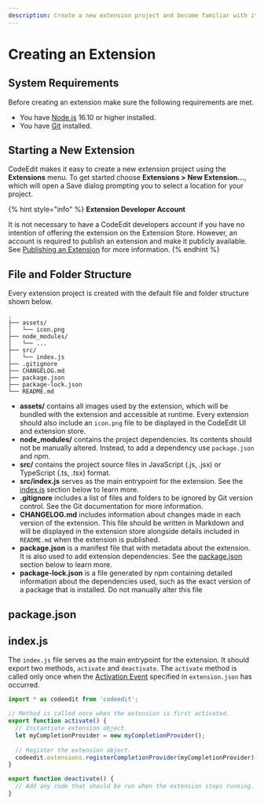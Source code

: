 ```yaml
---
description: Create a new extension project and become familiar with its structure.
---
```


# Creating an Extension

## System Requirements

Before creating an extension make sure the following requirements are met.

* You have [Node.js](https://nodejs.org/en/) 16.10 or higher installed.
* You have [Git](https://git-scm.com) installed.

## Starting a New Extension

CodeEdit makes it easy to create a new extension project using the **Extensions** menu. To get started choose **Extensions > New Extension…**, which will open a Save dialog prompting you to select a location for your project.

{% hint style="info" %}
**Extension Developer Account**

It is not necessary to have a CodeEdit developers account if you have no intention of offering the extension on the Extension Store. However, an account is required to publish an extension and make it publicly available. See [Publishing an Extension](publishing-an-extension.md) for more information.
{% endhint %}

## File and Folder Structure

Every extension project is created with the default file and folder structure shown below.

```
.
├── assets/
│   └── icon.png
├── node_modules/
│   └── ... 
├── src/
│   └── index.js
├── .gitignore
├── CHANGELOG.md
├── package.json
├── package-lock.json
└── README.md
```

* **assets/** contains all images used by the extension, which will be bundled with the extension and accessible at runtime. Every extension should also include an `icon.png` file to be displayed in the CodeEdit UI and extension store.
* **node\_modules/** contains the project dependencies. Its contents should not be manually altered. Instead, to add a dependency use `package.json` and npm.
* **src/** contains the project source files in JavaScript (.js, .jsx) or TypeScript (.ts, .tsx) format.&#x20;
* **src/index.js** serves as the main entrypoint for the extension. See the [index.js](creating-an-extension.md#extension-entrypoint) section below to learn more.
* **.gitignore** includes a list of files and folders to be ignored by Git version control. See the Git documentation for more information.
* **CHANGELOG.md** includes information about changes made in each version of the extension. This file should be written in Markdown and will be displayed in the extension store alongside details included in `README.md` when the extension is published.
* **package.json** is a manifest file that with metadata about the extension. It is also used to add extension dependencies. See the [package.json](creating-an-extension.md#manifest-file) section below to learn more.
* **package-lock.json** is a file generated by npm containing detailed information about the dependencies used, such as the exact version of a package that is installed. Do not manually alter this file

## package.json

## index.js

The `index.js` file serves as the main entrypoint for the extension. It should export two methods, `activate` and `deactivate`. The `activate` method is called only once when the [Activation Event](../activation-events.md) specified in `extension.json` has occurred.

```javascript
import * as codeedit from 'codeedit';

// Method is called once when the extension is first activated.
export function activate() {
  // Instantiate extension object.
  let myCompletionProvider = new myCompletionProvider();
  
  // Register the extension object.
  codeedit.extensions.registerCompletionProvider(myCompletionProvider);
}

export function deactivate() {
  // Add any code that should be run when the extension stops running.
}
```
